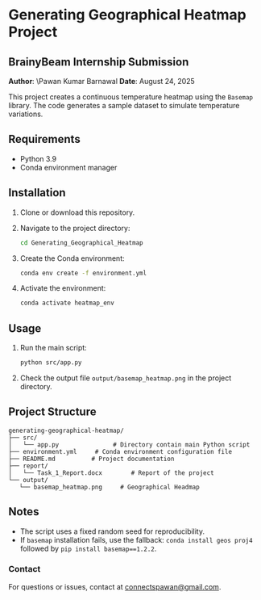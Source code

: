# Generating Geographical Heatmap Project

## BrainyBeam Internship Submission

**Author**: \Pawan Kumar Barnawal
**Date**: August 24, 2025

This project creates a continuous temperature heatmap using the `Basemap` library. The code generates a sample dataset to simulate temperature variations.

## Requirements

- Python 3.9
- Conda environment manager

## Installation

1. Clone or download this repository.
2. Navigate to the project directory:

   ```bash
   cd Generating_Geographical_Heatmap
   ```
3. Create the Conda environment:

   ```bash
   conda env create -f environment.yml
   ```
4. Activate the environment:

   ```bash
   conda activate heatmap_env
   ```

## Usage

1. Run the main script:

   ```bash
   python src/app.py
   ```
2. Check the output file `output/basemap_heatmap.png` in the project directory.

## Project Structure

```
generating-geographical-heatmap/
├── src/
│   └── app.py               # Directory contain main Python script
├── environment.yml     # Conda environment configuration file
├── README.md          # Project documentation
├── report/
│   └── Task_1_Report.docx        # Report of the project
└── output/
   └── basemap_heatmap.png     # Geographical Headmap

```
## Notes

- The script uses a fixed random seed for reproducibility.
- If `basemap` installation fails, use the fallback: `conda install geos proj4` followed by `pip install basemap==1.2.2`.

### Contact
For questions or issues, contact at connectspawan@gmail.com.
